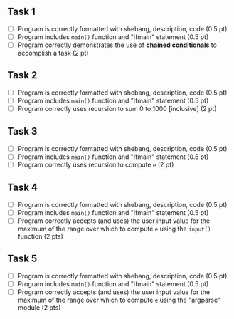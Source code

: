 ## Task 1

- [ ] Program is correctly formatted with shebang, description, code (0.5 pt)
- [ ] Program includes `main()` function and "ifmain" statement (0.5 pt)
- [ ] Program correctly demonstrates the use of **chained conditionals** to accomplish a task (2 pt)

## Task 2

- [ ] Program is correctly formatted with shebang, description, code (0.5 pt)
- [ ] Program includes `main()` function and "ifmain" statement (0.5 pt)
- [ ] Program correctly uses recursion to sum 0 to 1000 [inclusive] (2 pt)

## Task 3

- [ ] Program is correctly formatted with shebang, description, code (0.5 pt)
- [ ] Program includes `main()` function and "ifmain" statement (0.5 pt)
- [ ] Program correctly uses recursion to compute `e` (2 pt)

## Task 4

- [ ] Program is correctly formatted with shebang, description, code (0.5 pt)
- [ ] Program includes `main()` function and "ifmain" statement (0.5 pt)
- [ ] Program correctly accepts (and uses) the user input value for the maximum of the range over which to compute `e` using the `input()` function (2 pts)

## Task 5

- [ ] Program is correctly formatted with shebang, description, code (0.5 pt)
- [ ] Program includes `main()` function and "ifmain" statement (0.5 pt)
- [ ] Program correctly accepts (and uses) the user input value for the maximum of the range over which to compute `e` using the "argparse" module (2 pts)
